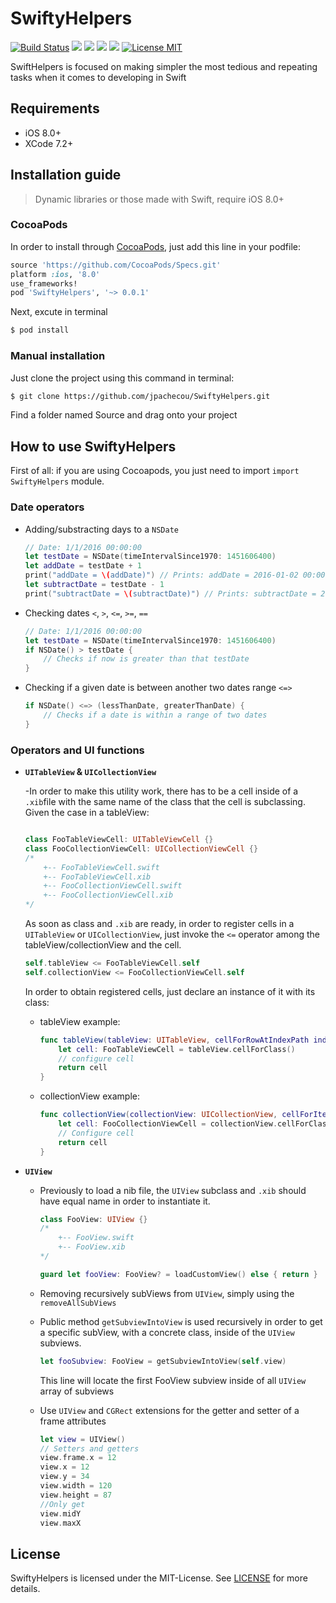 # SwiftyHelpers

[![Build Status](https://travis-ci.org/jpachecou/SwiftyHelpers.svg?branch=master)](https://travis-ci.org/jpachecou/SwiftyHelpers)
[![](https://cocoapod-badges.herokuapp.com/v/SwiftyHelpers/badge.png)](https://cocoapods.org/pods/SwiftyHelpers)
![](https://cocoapod-badges.herokuapp.com/p/SwiftyHelpers/badge.png)
![](https://img.shields.io/badge/Swift-2.1-orange.svg)
[![](https://img.shields.io/cocoapods/metrics/doc-percent/SwiftyHelpers.svg)](http://cocoadocs.org/docsets/SwiftyHelpers/0.0.1/)
[![License MIT](https://img.shields.io/badge/license-MIT-blue.svg)](https://github.com/jpachecou/SwiftyHelpers/blob/master/LICENSE.md)

SwiftHelpers is focused on making simpler the most tedious and repeating tasks when it comes to developing in Swift

## Requirements

- iOS 8.0+
- XCode 7.2+

## Installation guide
> Dynamic libraries or those made with Swift, require iOS 8.0+

### CocoaPods
In order to install through [CocoaPods](http://cocoapods.org), just add this line in your podfile:

```ruby
source 'https://github.com/CocoaPods/Specs.git'
platform :ios, '8.0'
use_frameworks!
pod 'SwiftyHelpers', '~> 0.0.1'
```

Next, excute in terminal 


```bash
$ pod install
```

### Manual installation
Just clone the project using this command in terminal:

```bash
$ git clone https://github.com/jpachecou/SwiftyHelpers.git
```

Find a folder named Source and drag onto your project


## How to use SwiftyHelpers
First of all: if you are using Cocoapods, you just need to import `import SwiftyHelpers` module.



### Date operators 

- Adding/substracting days to a `NSDate`

  	```swift
  	// Date: 1/1/2016 00:00:00
  	let testDate = NSDate(timeIntervalSince1970: 1451606400)
  	let addDate = testDate + 1
  	print("addDate = \(addDate)") // Prints: addDate = 2016-01-02 00:00:00 +0000
  	let subtractDate = testDate - 1
  	print("subtractDate = \(subtractDate)") // Prints: subtractDate = 2015-12-31 00:00:00 +0000
  	```
  	
- Checking dates `<`, `>`, `<=`, `>=`, `==`
  
  	```swift
  	// Date: 1/1/2016 00:00:00
 	let testDate = NSDate(timeIntervalSince1970: 1451606400)
  	if NSDate() > testDate {
  		// Checks if now is greater than that testDate
  	}
  	```
- Checking if a given date is between another two dates range `<=>`

  	```swift
  	if NSDate() <=> (lessThanDate, greaterThanDate) {
  		// Checks if a date is within a range of two dates
  	}
  	```
  
### Operators and UI functions

- **`UITableView` & `UICollectionView`**

	-In order to make this utility work, there has to be a cell inside of a `.xib`file with the same name of the class that the cell is subclassing. Given the case in a tableView:
	 
	
	```swift
	
	class FooTableViewCell: UITableViewCell {}
	class FooCollectionViewCell: UICollectionViewCell {}
	/*
		+-- FooTableViewCell.swift
		+-- FooTableViewCell.xib
		+-- FooCollectionViewCell.swift
		+-- FooCollectionViewCell.xib
	*/
	```
	
	As soon as class and `.xib` are ready, in order to register cells in a `UITableView` or `UICollectionView`, just invoke the `<=` operator among the tableView/collectionView and the cell.
	
	```swift
	self.tableView <= FooTableViewCell.self
	self.collectionView <= FooCollectionViewCell.self
	```
		
	In order to obtain registered cells, just declare an instance of it with its class:
	
	- tableView example:
	
		```swift
		func tableView(tableView: UITableView, cellForRowAtIndexPath indexPath: NSIndexPath) -> UITableViewCell {
	   		let cell: FooTableViewCell = tableView.cellForClass()
	   		// configure cell
	   		return cell
	   }
		```
	- collectionView example:
	
		```swift
	    func collectionView(collectionView: UICollectionView, cellForItemAtIndexPath indexPath: NSIndexPath) -> UICollectionViewCell {
	        let cell: FooCollectionViewCell = collectionView.cellForClass(indexPath)
	        // Configure cell
	        return cell
	    }
		```
- **`UIView`**

	- Previously to load a nib file, the `UIView` subclass and `.xib` should have equal name in order to instantiate it.
	
		```swift
		class FooView: UIView {} 
		/*
			+-- FooView.swift
			+-- FooView.xib
		*/
		
		guard let fooView: FooView? = loadCustomView() else { return } 
		```
		
	- Removing recursively subViews from `UIView`, simply using the `removeAllSubViews`

	- Public method `getSubviewIntoView` is used recursively in order to get a specific subView, with a concrete class, inside of the `UIView` subviews.
	
		```swift
		let fooSubview: FooView = getSubviewIntoView(self.view)
		```
		This line will locate the first FooView subview inside of all `UIView` array of subviews
		

	- Use `UIView` and `CGRect` extensions for the getter and setter of a frame attributes
	
		```swift
		let view = UIView()
		// Setters and getters
		view.frame.x = 12
		view.x = 12
		view.y = 34
		view.width = 120
		view.height = 87
		//Only get
		view.midY
		view.maxX
		```
	
	
## License

SwiftyHelpers is licensed under the MIT-License. See [LICENSE](https://github.com/jpachecou/SwiftyHelpers/blob/master/LICENSE.md) for more details.



